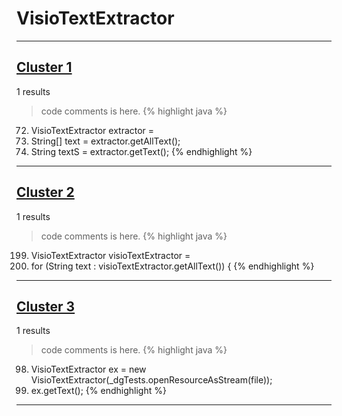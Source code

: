 # VisioTextExtractor

***

## [Cluster 1](./1)
1 results
> code comments is here.
{% highlight java %}
72. VisioTextExtractor extractor =
76. String[] text = extractor.getAllText();
87. String textS = extractor.getText();
{% endhighlight %}

***

## [Cluster 2](./2)
1 results
> code comments is here.
{% highlight java %}
199. VisioTextExtractor visioTextExtractor =
201. for (String text : visioTextExtractor.getAllText()) {
{% endhighlight %}

***

## [Cluster 3](./3)
1 results
> code comments is here.
{% highlight java %}
98. VisioTextExtractor ex = new VisioTextExtractor(_dgTests.openResourceAsStream(file));
99. ex.getText();
{% endhighlight %}

***

